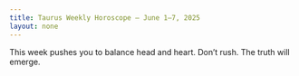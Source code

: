 ```yaml
---
title: Taurus Weekly Horoscope – June 1–7, 2025
layout: none
---
```


This week pushes you to balance head and heart. Don’t rush. The truth will emerge.
